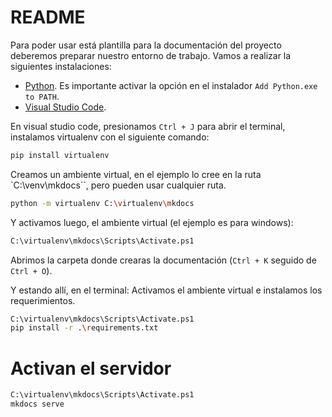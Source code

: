 # README

Para poder usar está plantilla para la documentación del proyecto deberemos preparar nuestro entorno de trabajo. Vamos a realizar la siguientes instalaciones:

- [Python](https://www.python.org/downloads/). Es importante activar la opción en el instalador `Add Python.exe to PATH`. 
- [Visual Studio Code](https://code.visualstudio.com/download).

En visual studio code, presionamos `Ctrl + J` para abrir el terminal, instalamos virtualenv con el siguiente comando:

```bash
pip install virtualenv
```

Creamos un ambiente virtual, en el ejemplo lo cree en la ruta `C:\venv\mkdocs``, pero pueden usar cualquier ruta. 

```bash
python -m virtualenv C:\virtualenv\mkdocs
```

Y activamos luego, el ambiente virtual (el ejemplo es para windows):

```bash
C:\virtualenv\mkdocs\Scripts\Activate.ps1  
```

Abrimos la carpeta donde crearas la documentación (`Ctrl + K` seguido de `Ctrl + O`). 

Y estando allí, en el terminal: Activamos el ambiente virtual  e instalamos los requerimientos. 

```bash
C:\virtualenv\mkdocs\Scripts\Activate.ps1  
pip install -r .\requirements.txt
```

# Activan el servidor

```sh
C:\virtualenv\mkdocs\Scripts\Activate.ps1  
mkdocs serve
```